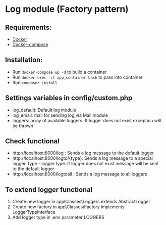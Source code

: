 # Log module (Factory pattern)

## Requirements:
- [Docker](https://docs.docker.com/engine/install/ubuntu/)
- [Docker-compose](https://docs.docker.com/compose/install/)

## Installation:
- Run `docker-compose up -d` to build a container
- Run `docker exec -it app_container bash` to pass into container
- Run `composer install`

## Settings variables in config/custom.php
- log_default: Default log module
- log_email: mail for sending log via Mail module
- loggers: array of available loggers. If logger does not exist exception will be thrown

## Check functional
- http://localhost:8000/log : Sends a log message to the default logger
- http://localhost:8000/logto/{type}: Sends a log message to a special logger. type - logger type. If logger does not exist message will be sent to the default logger
- http://localhost:8000/logtoall : Sends a log message to all loggers

## To extend logger functional
1. Create new logger in app\Classes\Loggers extends AbstractLogger
2. Create new factory in app\Classes\Factory implements LoggerTypeInterface
3. Add logger type in .env parameter LOGGERS
